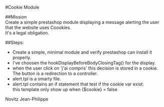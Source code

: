 #Cookie Module

##Mission  
Create a simple prestashop module displaying a message alerting the user that the website uses Coookies.  
It's a legal obligation.  

##Steps:

* Create a simple, minimal module and verify prestashop can install it properly.
* I've choosen the hookDisplayBeforeBodyClosingTag() for the display.
* when the user click on 'j'ai compris' this decision is stored in a cookie. The button is a redirection to a controller.
* alert.tpl is a smarty file.
* alert.tpl contains an if statement that test if the cookie var exist:  
    this template only show up when {$cookie} =  false
    
  
    
      
        
          
            
            

Novitz Jean-Philippe 